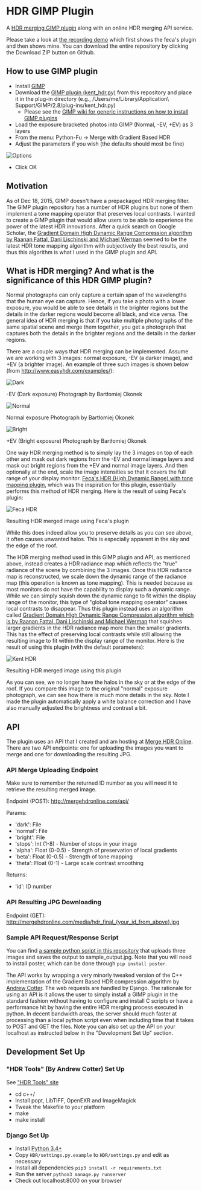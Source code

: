 # HDR GIMP Plugin

A [HDR merging GIMP plugin](kent_hdr.py) along with an online HDR merging API service.

Please take a look at [the recording demo](live_demo_of_before_and_after.mov) which first shows the feca's plugin and then shows mine. You can download the entire repository by clicking the Download ZIP button on Github.

## How to use GIMP plugin

- Install [GIMP](https://www.gimp.org)
- Download the [GIMP plugin (kent_hdr.py)](kent_hdr.py) from this repository and place it in the plug-in directory (e.g., /Users/me/Library/Application\ Support/GIMP/2.8/plug-ins/kent_hdr.py)
  - Please see the [GIMP wiki for generic instructions on how to install GIMP plugins](https://en.wikibooks.org/wiki/GIMP/Installing_Plugins)
- Load the exposure bracketed photos into GIMP (Normal, -EV, +EV) as 3 layers
- From the menu: Python-Fu -> Merge with Gradient Based HDR
- Adjust the parameters if you wish (the defaults should most be fine)

![Options](images/plugin_options_screen.png?raw=true)

- Click OK

## Motivation 

As of Dec 18, 2015, GIMP doesn't have a prepackaged HDR merging filter. The GIMP plugin repository has a number of HDR plugins but none of them implement a tone mapping operator that preserves local contrasts. I wanted to create a GIMP plugin that would allow users to be able to experience the power of the latest HDR innovations. After a quick search on Google Scholar, the [Gradient Domain High Dynamic Range Compression algorithm by Raanan Fattal, Dani Lischinski and Michael Werman](http://ahtariev.ru/OLD/content/hdr_art/hdrc.pdf) seemed to be the latest HDR tone mapping algorithm with subjectively the best results, and thus this algorithm is what I used in the GIMP plugin and API.

## What is HDR merging? And what is the significance of this HDR GIMP plugin?

Normal photographs can only capture a certain span of the wavelengths that the human eye can capture. Hence, if you take a photo with a lower exposure, you would be able to see details in the brighter regions but the details in the darker regions would become all black, and vice versa. The general idea of HDR merging is that if you take multiple photographs of the same spatial scene and merge them together, you get a photograph that captures both the details in the brighter regions and the details in the darker regions.

There are a couple ways that HDR merging can be implemented. Assume we are working with 3 images: normal exposure, -EV (a darker image), and +EV (a brighter image). An example of three such images is shown below (from http://www.easyhdr.com/examples/):

![Dark](images/kluki_dark.jpg?raw=true)

-EV (Dark exposure) Photograph by Bartłomiej Okonek

![Normal](images/kluki_normal.jpg?raw=true)

Normal exposure Photograph by Bartłomiej Okonek

![Bright](images/kluki_bright.jpg?raw=true)

+EV (Bright exposure) Photograph by Bartłomiej Okonek

One way HDR merging method is to simply lay the 3 images on top of each other and mask out dark regions from the -EV and normal image layers and mask out bright regions from the +EV and normal image layers. And then optionally at the end, scale the image intensities so that it covers the full range of your display monitor. [Feca's HDR (High Dynamic Range) with tone mapping plugin](http://registry.gimp.org/node/24310), which was the inspiration for this plugin, essentially performs this method of HDR merging. Here is the result of using Feca's plugin:

![Feca HDR](images/kluki_using_feca_hdr.jpg?raw=true)

Resulting HDR merged image using Feca's plugin

While this does indeed allow you to preserve details as you can see above, it often causes unwanted halos. This is especially apparent in the sky and the edge of the roof.

The HDR merging method used in this GIMP plugin and API, as mentioned above, instead creates a HDR radiance map which reflects the "true" radiance of the scene by combining the 3 images. Once this HDR radiance map is reconstructed, we scale down the dynamic range of the radiance map (this operation is known as tone mapping). This is needed because as most monitors do not have the capability to display such a dynamic range. While we can simply squish down the dynamic range to fit within the display range of the monitor, this type of "global tone mapping operator" causes local contrasts to disappear. Thus this plugin instead uses an algorithm called [Gradient Domain High Dynamic Range Compression algorithm which is by Raanan Fattal, Dani Lischinski and Michael Werman](http://ahtariev.ru/OLD/content/hdr_art/hdrc.pdf) that squishes larger gradients in the HDR radiance map more than the smaller gradients. This has the effect of preserving local contrasts while still allowing the resulting image to fit within the display range of the monitor. Here is the result of using this plugin (with the default parameters):

![Kent HDR](images/kluki_using_kent_plugin_hdr.jpg?raw=true)

Resulting HDR merged image using this plugin

As you can see, we no longer have the halos in the sky or at the edge of the roof. If you compare this image to the original "normal" exposure photograph, we can see how there is much more details in the sky. Note I made the plugin automatically apply a white balance correction and I have also manually adjusted the brightness and contrast a bit.

## API

The plugin uses an API that I created and am hosting at [Merge HDR Online](http://mergehdronline.com). There are two API endpoints: one for uploading the images you want to merge and one for downloading the resulting JPG.

### API Merge Uploading Endpoint

Make sure to remember the returned ID number as you will need it to retrieve the resulting merged image.

Endpoint (POST): http://mergehdronline.com/api/

Params:

- 'dark': File
- 'normal': File
- 'bright': File
- 'stops': Int (1-8) - Number of stops in your image
- 'alpha': Float (0-0.5) - Strength of preservation of local gradients
- 'beta': Float (0-0.5) - Strength of tone mapping
- 'theta': Float (0-1) - Large scale contrast smoothing

Returns:

- 'id': ID number

### API Resulting JPG Downloading

Endpoint (GET): http://mergehdronline.com/media/hdr_final_{your_id_from_above}.jpg

### Sample API Request/Response Script

You can find [a sample python script in this repository](sample_api_request_script.py) that uploads three images and saves the output to sample_output.jpg. Note that you will need to install poster, which can be done through `pip install poster`.

The API works by wrapping a very minorly tweaked version of the C++ implementation of the Gradient Based HDR compression algorithm by [Andrew Cotter](http://ttic.uchicago.edu/~cotter/projects/hdr_tools/). The web requests are handled by Django. The rationale for using an API is it allows the user to simply install a GIMP plugin in the standard fashion without having to configure and install C scripts or have a performance hit by having the entire HDR merging process executed in python. In decent bandwidth areas, the server should much faster at processing than a local python script even when including time that it takes to POST and GET the files. Note you can also set up the API on your localhost as instructed below in the "Development Set Up" section.

## Development Set Up

### "HDR Tools" (By Andrew Cotter) Set Up 

See ["HDR Tools" site](http://ttic.uchicago.edu/~cotter/projects/hdr_tools/)

- cd c++/
- Install popt, LibTIFF, OpenEXR and ImageMagick
- Tweak the Makefile to your platform
- make
- make install

### Django Set Up

- Install [Python 3.4+](https://www.python.org/downloads/)
- Copy `HDR/settings.py.example` to `HDR/settings.py` and edit as necessary
- Install all dependencies `pip3 install -r requirements.txt`
- Run the server `python3 manage.py runserver`
- Check out localhost:8000 on your browser
